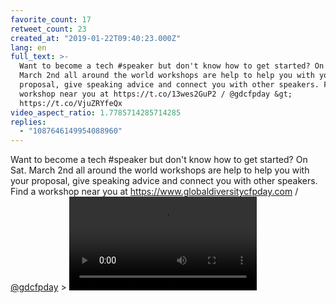 ```yaml
---
favorite_count: 17
retweet_count: 23
created_at: "2019-01-22T09:40:23.000Z"
lang: en
full_text: >-
  Want to become a tech #speaker but don't know how to get started? On Sat.
  March 2nd all around the world workshops are help to help you with your
  proposal, give speaking advice and connect you with other speakers. Find a
  workshop near you at https://t.co/13wes2GuP2 / @gdcfpday &gt;
  https://t.co/VjuZRYfeQx
video_aspect_ratio: 1.7785714285714285
replies:
  - "1087646149954088960"
---
```


Want to become a tech #speaker but don't know how to get started? On Sat. March
2nd all around the world workshops are help to help you with your proposal, give
speaking advice and connect you with other speakers. Find a workshop near you at
<https://www.globaldiversitycfpday.com> /
[@gdcfpday](https://twitter.com/gdcfpday) &gt;
![Embedded Video](https://twitter-media-coderbyheart.s3.eu-north-1.amazonaws.com/1087646147882164224-DxgW7xtWkAAlWHs.mp4)
